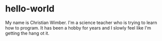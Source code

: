 hello-world
===========

My name is Christian Wimber.  I'm a science teacher who is trying to learn how to program.  It has been a hobby for years and I slowly feel like I'm getting the hang ot it.
